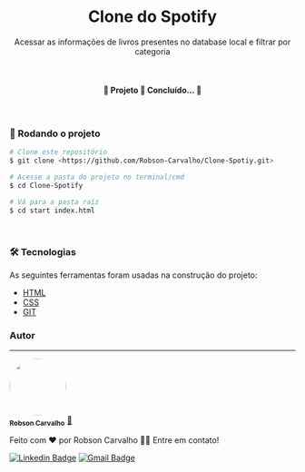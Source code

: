 <h1 align="center">Clone do Spotify</h1>
<p align="center">Acessar as informações de livros presentes no database local e filtrar por categoria</p>

<br>

<h4 align="center"> 
🎈 Projeto 🚀 Concluído... 🎈
</h4>

<br>


### 🎲 Rodando o projeto

```bash
# Clone este repositório
$ git clone <https://github.com/Robson-Carvalho/Clone-Spotiy.git>

# Acesse a pasta do projeto no terminal/cmd
$ cd Clone-Spotify

# Vá para a pasta raíz 
$ cd start index.html
```
<br>

### 🛠 Tecnologias

As seguintes ferramentas foram usadas na construção do projeto:

- [HTML](https://developer.mozilla.org/pt-BR/docs/Web/HTML)
- [CSS](https://developer.mozilla.org/pt-BR/docs/Web/CSS)
- [GIT](https://git-scm.com/)


### Autor
---

<a href="https://blog.rocketseat.com.br/author/thiago/">
 <img style="border-radius: 50%;" src="https://avatars.githubusercontent.com/u/82351564?v=4" width="100px;" alt=""/>
 <br />
 <sub><b>Robson Carvalho</b></sub></a> <a href="https://github.com/Robson-Carvalho" title="Rocketseat">🚀</a>


Feito com ❤️ por Robson Carvalho 👋🏽 Entre em contato!

[![Linkedin Badge](https://img.shields.io/badge/-Robson-blue?style=flat-square&logo=Linkedin&logoColor=white&link=https://www.linkedin.com/in/tgmarinho/)](https://www.linkedin.com/in/robson-carvalho-708a4a207/) 
[![Gmail Badge](https://img.shields.io/badge/-robson73904@gmail.com-c14438?style=flat-square&logo=Gmail&logoColor=white&link=mailto:robson73904@gmail.com)](mailto:robson73904@gmail.com)